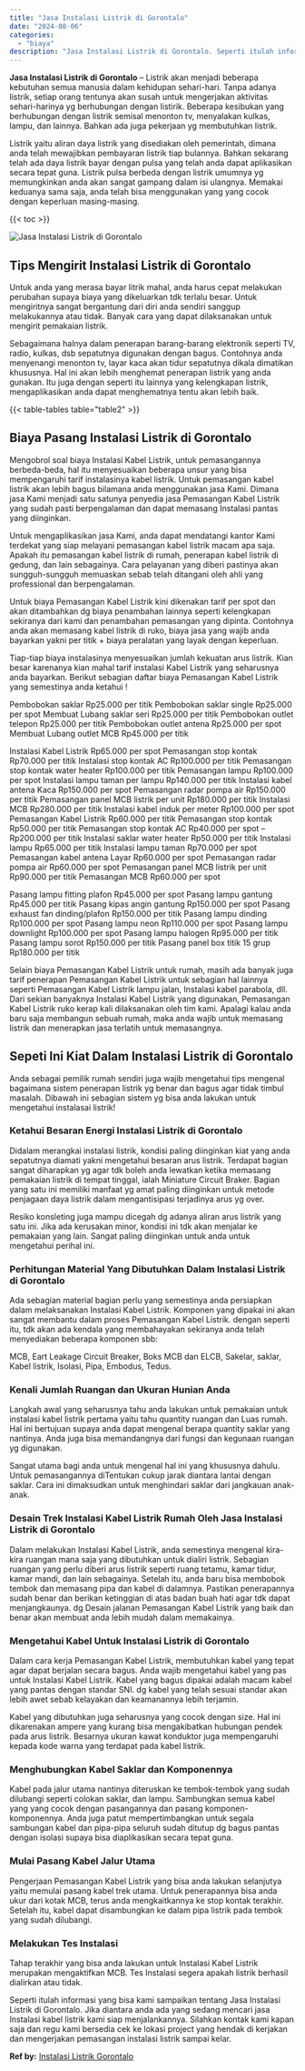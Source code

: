 ```yaml
---
title: "Jasa Instalasi Listrik di Gorontalo"
date: "2024-08-06"
categories: 
  - "biaya"
description: "Jasa Instalasi Listrik di Gorontalo. Seperti itulah informasi yang bisa kami sampaikan tentang Jasa Instalasi Listrik di Gorontalo. Jika diantara anda ada ya..."
---
```


**Jasa Instalasi Listrik di Gorontalo** – Listrik akan menjadi beberapa kebutuhan semua manusia dalam kehidupan sehari-hari. Tanpa adanya listrik, setiap orang tentunya akan susah untuk mengerjakan aktivitas sehari-harinya yg berhubungan dengan listirik. Beberapa kesibukan yang berhubungan dengan listrik semisal menonton tv, menyalakan kulkas, lampu, dan lainnya. Bahkan ada juga pekerjaan yg membutuhkan listrik.

Listrik yaitu aliran daya listrik yang disediakan oleh pemerintah, dimana anda telah mewajibkan pembayaran listrik tiap bulannya. Bahkan sekarang telah ada daya listrik bayar dengan pulsa yang telah anda dapat aplikasikan secara tepat guna. Listrik pulsa berbeda dengan listrik umumnya yg memungkinkan anda akan sangat gampang dalam isi ulangnya. Memakai keduanya sama saja, anda telah bisa menggunakan yang yang cocok dengan keperluan masing-masing.

{{< toc >}}

![Jasa Instalasi Listrik di Gorontalo](/images/instalasi-listrik-murah33.png)

## Tips Mengirit Instalasi Listrik di Gorontalo

Untuk anda yang merasa bayar litrik mahal, anda harus cepat melakukan perubahan supaya biaya yang dikeluarkan tdk terlalu besar. Untuk mengiritnya sangat bergantung dari diri anda sendiri sanggup melakukannya atau tidak. Banyak cara yang dapat dilaksanakan untuk mengirit pemakaian listrik.

Sebagaimana halnya dalam penerapan barang-barang elektronik seperti TV, radio, kulkas, dsb sepatutnya digunakan dengan bagus. Contohnya anda menyenangi menonton tv, layar kaca akan tidur sepatutnya dikala dimatikan khususnya. Hal ini akan lebih menghemat penerapan listrik yang anda gunakan. Itu juga dengan seperti itu lainnya yang kelengkapan listrik, mengaplikasikan anda dapat menghematnya tentu akan lebih baik.

{{< table-tables table="table2" >}}

## Biaya Pasang Instalasi Listrik di Gorontalo

Mengobrol soal biaya Instalasi Kabel Listrik, untuk pemasangannya berbeda-beda, hal itu menyesuaikan beberapa unsur yang bisa mempengaruhi tarif instalasinya kabel listrik. Untuk pemasangan kabel listrik akan lebih bagus bilamana anda menggunakan jasa Kami. Dimana jasa Kami menjadi satu satunya penyedia jasa Pemasangan Kabel Listrik yang sudah pasti berpengalaman dan dapat memasang Instalasi pantas yang diinginkan.

Untuk mengaplikasikan jasa Kami, anda dapat mendatangi kantor Kami terdekat yang siap melayani pemasangan kabel listrik macam apa saja. Apakah itu pemasangan kabel listrik di rumah, penerapan kabel listrik di gedung, dan lain sebagainya. Cara pelayanan yang diberi pastinya akan sungguh-sungguh memuaskan sebab telah ditangani oleh ahli yang professional dan berpengalaman.

Untuk biaya Pemasangan Kabel Listrik kini dikenakan tarif per spot dan akan ditambahkan dg biaya penambahan lainnya seperti kelengkapan sekiranya dari kami dan penambahan pemasangan yang dipinta. Contohnya anda akan memasang kabel listrik di ruko, biaya jasa yang wajib anda bayarkan yakni per titik + biaya peralatan yang layak dengan keperluan.

Tiap-tiap biaya instalasinya menyesuaikan jumlah kekuatan arus listrik. Kian besar karenanya kian mahal tarif instalasi Kabel Listrik yang seharusnya anda bayarkan. Berikut sebagian daftar biaya Pemasangan Kabel Listrik yang semestinya anda ketahui !

Pembobokan saklar Rp25.000 per titik Pembobokan saklar single Rp25.000 per spot Membuat Lubang saklar seri Rp25.000 per titik Pembobokan outlet telepon Rp25.000 per titik Pembobokan outlet antena Rp25.000 per spot Membuat Lubang outlet MCB Rp45.000 per titik

Instalasi Kabel Listrik Rp65.000 per spot Pemasangan stop kontak Rp70.000 per titik Instalasi stop kontak AC Rp100.000 per titik Pemasangan stop kontak water heater Rp100.000 per titik Pemasangan lampu Rp100.000 per spot Instalasi lampu taman per lampu Rp140.000 per titik Instalasi kabel antena Kaca Rp150.000 per spot Pemasangan radar pompa air Rp150.000 per titik Pemasangan panel MCB listrik per unit Rp180.000 per titik Instalasi MCB Rp280.000 per titik Instalasi kabel induk per meter Rp100.000 per spot Pemasangan Kabel Listrik Rp60.000 per titik Pemasangan stop kontak Rp50.000 per titik Pemasangan stop kontak AC Rp40.000 per spot – Rp200.000 per titik Instalasi saklar water heater Rp50.000 per titik Instalasi lampu Rp65.000 per titik Instalasi lampu taman Rp70.000 per spot Pemasangan kabel antena Layar Rp60.000 per spot Pemasangan radar pompa air Rp60.000 per spot Pemasangan panel MCB listrik per unit Rp90.000 per titik Pemasangan MCB Rp60.000 per spot

Pasang lampu fitting plafon Rp45.000 per spot Pasang lampu gantung Rp45.000 per titik Pasang kipas angin gantung Rp150.000 per spot Pasang exhaust fan dinding/plafon Rp150.000 per titik Pasang lampu dinding Rp100.000 per spot Pasang lampu neon Rp110.000 per spot Pasang lampu downlight Rp100.000 per spot Pasang lampu halogen Rp95.000 per titik Pasang lampu sorot Rp150.000 per titik Pasang panel box titik 15 grup Rp180.000 per titik

Selain biaya Pemasangan Kabel Listrik untuk rumah, masih ada banyak juga tarif penerapan Pemasangan Kabel Listrik untuk sebagian hal lainnya seperti Pemasangan Kabel Listrik lampu jalan, Instalasi kabel parabola, dll. Dari sekian banyaknya Instalasi Kabel Listrik yang digunakan, Pemasangan Kabel Listrik ruko kerap kali dilaksanakan oleh tim kami. Apalagi kalau anda baru saja membangun sebuah rumah, maka anda wajib untuk memasang listrik dan menerapkan jasa terlatih untuk memasangnya.

## Sepeti Ini Kiat Dalam Instalasi Listrik di Gorontalo


Anda sebagai pemilik rumah sendiri juga wajib mengetahui tips mengenal bagaimana sistem penerapan listrik yg benar dan bagus agar tidak timbul masalah. Dibawah ini sebagian sistem yg bisa anda lakukan untuk mengetahui instalasai listrik!

### Ketahui Besaran Energi Instalasi Listrik di Gorontalo

Didalam merangkai instalasi listrik, kondisi paling diinginkan kiat yang anda sepatutnya diamati yakni mengetahui besaran arus listrik. Terdapat bagian sangat diharapkan yg agar tdk boleh anda lewatkan ketika memasang pemakaian listrik di tempat tinggal, ialah Miniature Circuit Braker. Bagian yang satu ini memiliki manfaat yg amat paling diinginkan untuk metode penjagaan daya listrik dalam mengantisipasi terjadinya arus yg over.

Resiko konsleting juga mampu dicegah dg adanya aliran arus listrik yang satu ini. Jika ada kerusakan minor, kondisi ini tdk akan menjalar ke pemakaian yang lain. Sangat paling diinginkan untuk anda untuk mengetahui perihal ini.

### Perhitungan Material Yang Dibutuhkan Dalam Instalasi Listrik di Gorontalo

Ada sebagian material bagian perlu yang semestinya anda persiapkan dalam melaksanakan Instalasi Kabel Listrik. Komponen yang dipakai ini akan sangat membantu dalam proses Pemasangan Kabel Listrik. dengan seperti itu, tdk akan ada kendala yang membahayakan sekiranya anda telah menyediakan beberapa komponen sbb:

MCB, Eart Leakage Circuit Breaker, Boks MCB dan ELCB, Sakelar, saklar, Kabel listrik, Isolasi, Pipa, Embodus, Tedus.

### Kenali Jumlah Ruangan dan Ukuran Hunian Anda

Langkah awal yang seharusnya tahu anda lakukan untuk pemakaian untuk instalasi kabel listrik pertama yaitu tahu quantity ruangan dan Luas rumah. Hal ini bertujuan supaya anda dapat mengenal berapa quantity saklar yang nantinya. Anda juga bisa memandangnya dari fungsi dan kegunaan ruangan yg digunakan.

Sangat utama bagi anda untuk mengenal hal ini yang khususnya dahulu. Untuk pemasangannya diTentukan cukup jarak diantara lantai dengan saklar. Cara ini dimaksudkan untuk menghindari saklar dari jangkauan anak-anak.

### Desain Trek Instalasi Kabel Listrik Rumah Oleh Jasa Instalasi Listrik di Gorontalo

Dalam melakukan Instalasi Kabel Listrik, anda semestinya mengenal kira-kira ruangan mana saja yang dibutuhkan untuk dialiri listrik. Sebagian ruangan yang perlu diberi arus listrik seperti ruang tetamu, kamar tidur, kamar mandi, dan lain sebagainya. Setelah itu, anda baru bisa membobok tembok dan memasang pipa dan kabel di dalamnya. Pastikan penerapannya sudah benar dan berikan ketinggian di atas badan buah hati agar tdk dapat menjangkaunya. dg Desain jalanan Pemasangan Kabel Listrik yang baik dan benar akan membuat anda lebih mudah dalam memakainya.

### Mengetahui Kabel Untuk Instalasi Listrik di Gorontalo

Dalam cara kerja Pemasangan Kabel Listrik, membutuhkan kabel yang tepat agar dapat berjalan secara bagus. Anda wajib mengetahui kabel yang pas untuk Instalasi Kabel Listrik. Kabel yang bagus dipakai adalah macam kabel yang pantas dengan standar SNI. dg kabel yang telah sesuai standar akan lebih awet sebab kelayakan dan keamanannya lebih terjamin.

Kabel yang dibutuhkan juga seharusnya yang cocok dengan size. Hal ini dikarenakan ampere yang kurang bisa mengakibatkan hubungan pendek pada arus listrik. Besarnya ukuran kawat konduktor juga mempengaruhi kepada kode warna yang terdapat pada kabel listrik.

### Menghubungkan Kabel Saklar dan Komponennya

Kabel pada jalur utama nantinya diteruskan ke tembok-tembok yang sudah dilubangi seperti colokan saklar, dan lampu. Sambungkan semua kabel yang yang cocok dengan pasangannya dan pasang komponen-komponennya. Anda juga patut mempertimbangkan untuk segala sambungan kabel dan pipa-pipa seluruh sudah ditutup dg bagus pantas dengan isolasi supaya bisa diaplikasikan secara tepat guna.

### Mulai Pasang Kabel Jalur Utama

Pengerjaan Pemasangan Kabel Listrik yang bisa anda lakukan selanjutya yaitu memulai pasang kabel trek utama. Untuk penerapannya bisa anda ukur dari kotak MCB, terus anda mengkaitkannya ke stop kontak terakhir. Setelah itu, kabel dapat disambungkan ke dalam pipa listrik pada tembok yang sudah dilubangi.

### Melakukan Tes Instalasi

Tahap terakhir yang bisa anda lakukan untuk Instalasi Kabel Listrik merupakan mengaktifkan MCB. Tes Instalasi segera apakah listrik berhasil dialirkan atau tidak.

Seperti itulah informasi yang bisa kami sampaikan tentang Jasa Instalasi Listrik di Gorontalo. Jika diantara anda ada yang sedang mencari jasa Instalasi kabel listrik kami siap menjalankannya. Silahkan kontak kami kapan saja dan regu kami bersedia cek ke lokasi project yang hendak di kerjakan dan mengerjakan pemasangan instalasi listrik sampai kelar.

**Ref by:** [Instalasi Listrik Gorontalo](https://id.wikipedia.org/wiki/Instalasi)
